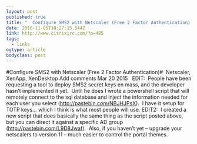 ```yaml
---
layout: post 
published: true 
title: "  Configure SMS2 with Netscaler (Free 2 Factor Authentication) » Citrixirc.com" 
date: 2016-11-05T10:27:15.544Z 
link: http://www.citrixirc.com/?p=485 
tags:
  - links
ogtype: article 
bodyclass: post 
---
```


#Configure SMS2 with Netscaler (Free 2 Factor Authentication)#
 Netscaler, XenApp, XenDesktop Add comments
Mar
20
2015
 
EDIT:  People have been requesting a tool to deploy SMS2 secret keys en mass, and the developer hasn’t implemented it yet.  Until he does I wrote a powershell script that will remotely connect to the sql database and inject the information needed for each user you select (http://pastebin.com/NBJHJPsX).  I have it setup for TOTP keys… which I think is what most people will use.
EDIT2:  I created a new script that does basically the same thing as the script posted above, but you can direct it against a specific AD group (http://pastebin.com/L9D8Jwaf).  Also, if you haven’t yet – upgrade your netscalers to version 11 – much easier to control the portal themes.

